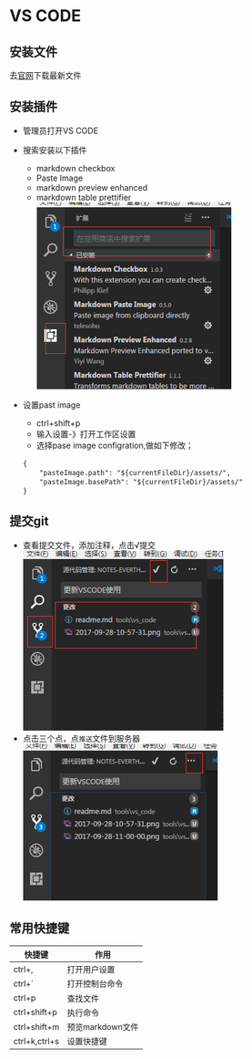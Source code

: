 # VS CODE

## 安装文件
去[官网](https://code.visualstudio.com/)下载最新文件

## 安装插件

* 管理员打开VS CODE

* 搜索安装以下插件
    * markdown checkbox
    * Paste Image
    * markdown preview enhanced
    * markdown table prettifier  
    ![](assets/2017-09-28-10-57-31.png)

* 设置past image
    * ctrl+shift+p
    * 输入设置-》打开工作区设置
    * 选择pase image configration,做如下修改；
    
    ```
    {
        "pasteImage.path": "${currentFileDir}/assets/",
        "pasteImage.basePath": "${currentFileDir}/assets/"
    }
    ```

## 提交git

* 查看提交文件，添加注释，点击√提交   
    ![](assets/2017-09-28-11-00-00.png)
* 点击三个点，点``推送``文件到服务器  
    ![](assets/2017-09-28-11-01-02.png)

## 常用快捷键

| 快捷键        | 作用             |
|---------------|------------------|
| ctrl+,        | 打开用户设置     |
| ctrl+`        | 打开控制台命令   |
| ctrl+p        | 查找文件         |
| ctrl+shift+p  | 执行命令         |
| ctrl+shift+m  | 预览markdown文件 |
| ctrl+k,ctrl+s | 设置快捷键       |
